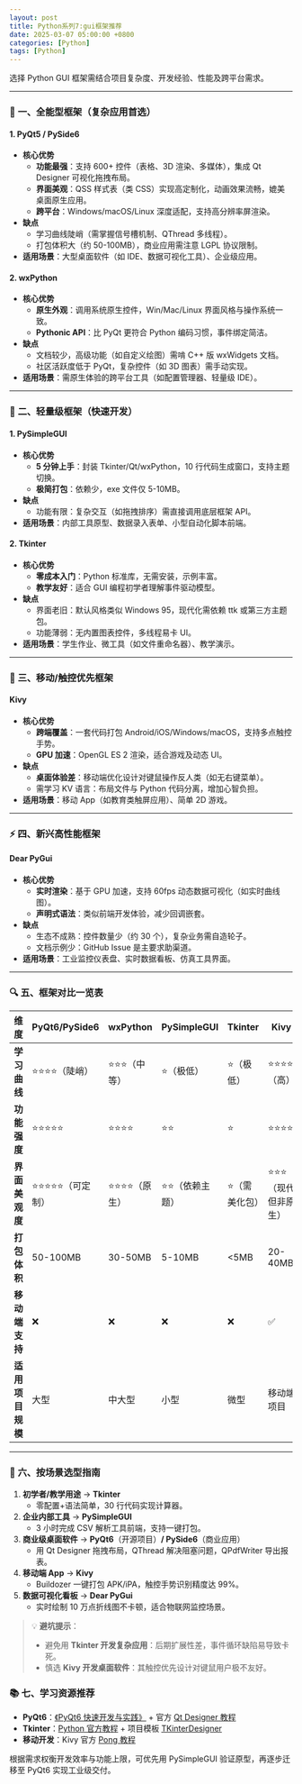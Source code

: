 ```yaml
---
layout: post
title: Python系列7:gui框架推荐
date: 2025-03-07 05:00:00 +0800
categories: [Python]
tags: [Python]
---
```

选择 Python GUI 框架需结合项目复杂度、开发经验、性能及跨平台需求。

---

### 🧩 **一、全能型框架（复杂应用首选）**
#### **1. PyQt5 / PySide6**  
- **核心优势**  
  - **功能最强**：支持 600+ 控件（表格、3D 渲染、多媒体），集成 Qt Designer 可视化拖拽布局。  
  - **界面美观**：QSS 样式表（类 CSS）实现高定制化，动画效果流畅，媲美桌面原生应用。  
  - **跨平台**：Windows/macOS/Linux 深度适配，支持高分辨率屏渲染。  
- **缺点**  
  - 学习曲线陡峭（需掌握信号槽机制、QThread 多线程）。  
  - 打包体积大（约 50-100MB），商业应用需注意 LGPL 协议限制。  
- **适用场景**：大型桌面软件（如 IDE、数据可视化工具）、企业级应用。  

#### **2. wxPython**  
- **核心优势**  
  - **原生外观**：调用系统原生控件，Win/Mac/Linux 界面风格与操作系统一致。  
  - **Pythonic API**：比 PyQt 更符合 Python 编码习惯，事件绑定简洁。  
- **缺点**  
  - 文档较少，高级功能（如自定义绘图）需啃 C++ 版 wxWidgets 文档。  
  - 社区活跃度低于 PyQt，复杂控件（如 3D 图表）需手动实现。  
- **适用场景**：需原生体验的跨平台工具（如配置管理器、轻量级 IDE）。

---

### 🚀 **二、轻量级框架（快速开发）**
#### **1. PySimpleGUI**  
- **核心优势**  
  - **5 分钟上手**：封装 Tkinter/Qt/wxPython，10 行代码生成窗口，支持主题切换。  
  - **极简打包**：依赖少，exe 文件仅 5-10MB。  
- **缺点**  
  - 功能有限：复杂交互（如拖拽排序）需直接调用底层框架 API。  
- **适用场景**：内部工具原型、数据录入表单、小型自动化脚本前端。  

#### **2. Tkinter**  
- **核心优势**  
  - **零成本入门**：Python 标准库，无需安装，示例丰富。  
  - **教学友好**：适合 GUI 编程初学者理解事件驱动模型。  
- **缺点**  
  - 界面老旧：默认风格类似 Windows 95，现代化需依赖 ttk 或第三方主题包。  
  - 功能薄弱：无内置图表控件，多线程易卡 UI。  
- **适用场景**：学生作业、微工具（如文件重命名器）、教学演示。

---

### 📱 **三、移动/触控优先框架**
#### **Kivy**  
- **核心优势**  
  - **跨端覆盖**：一套代码打包 Android/iOS/Windows/macOS，支持多点触控手势。  
  - **GPU 加速**：OpenGL ES 2 渲染，适合游戏及动态 UI。  
- **缺点**  
  - **桌面体验差**：移动端优化设计对键鼠操作反人类（如无右键菜单）。  
  - 需学习 KV 语言：布局文件与 Python 代码分离，增加心智负担。  
- **适用场景**：移动 App（如教育类触屏应用）、简单 2D 游戏。

---

### ⚡ **四、新兴高性能框架**
#### **Dear PyGui**  
- **核心优势**  
  - **实时渲染**：基于 GPU 加速，支持 60fps 动态数据可视化（如实时曲线图）。  
  - **声明式语法**：类似前端开发体验，减少回调嵌套。  
- **缺点**  
  - 生态不成熟：控件数量少（约 30 个），复杂业务需自造轮子。  
  - 文档示例少：GitHub Issue 是主要求助渠道。  
- **适用场景**：工业监控仪表盘、实时数据看板、仿真工具界面。

---

### 🔍 **五、框架对比一览表**
| **维度**         | PyQt6/PySide6       | wxPython            | PySimpleGUI         | Tkinter             | Kivy                |  
|------------------|---------------------|---------------------|---------------------|---------------------|---------------------|  
| **学习曲线**     | ⭐⭐⭐⭐（陡峭）        | ⭐⭐⭐（中等）         | ⭐（极低）           | ⭐（极低）           | ⭐⭐⭐⭐（高）         |  
| **功能强度**     | ⭐⭐⭐⭐⭐              | ⭐⭐⭐⭐               | ⭐⭐                  | ⭐                   | ⭐⭐⭐⭐               |  
| **界面美观度**   | ⭐⭐⭐⭐⭐（可定制）     | ⭐⭐⭐⭐（原生）        | ⭐⭐（依赖主题）       | ⭐（需美化包）        | ⭐⭐⭐（现代但非原生） |  
| **打包体积**     | 50-100MB            | 30-50MB             | 5-10MB              | <5MB                | 20-40MB             |  
| **移动端支持**   | ❌                   | ❌                   | ❌                   | ❌                   | ✅                   |  
| **适用项目规模** | 大型                | 中大型              | 小型                | 微型                | 移动端项目          |  

---

### 💎 **六、按场景选型指南**
1. **初学者/教学用途** → **Tkinter**  
   - 零配置+语法简单，30 行代码实现计算器。  
2. **企业内部工具** → **PySimpleGUI**  
   - 3 小时完成 CSV 解析工具前端，支持一键打包。  
3. **商业级桌面软件** → **PyQt6**（开源项目）**/ PySide6**（商业应用）  
   - 用 Qt Designer 拖拽布局，QThread 解决阻塞问题，QPdfWriter 导出报表。  
4. **移动端 App** → **Kivy**  
   - Buildozer 一键打包 APK/iPA，触控手势识别精度达 99%。  
5. **数据可视化看板** → **Dear PyGui**  
   - 实时绘制 10 万点折线图不卡顿，适合物联网监控场景。  

> 💡 **避坑提示**：  
> - 避免用 **Tkinter 开发复杂应用**：后期扩展性差，事件循环缺陷易导致卡死。  
> - 慎选 **Kivy 开发桌面软件**：其触控优先设计对键鼠用户极不友好。  

### 📚 **七、学习资源推荐**
- **PyQt6**：[《PyQt6 快速开发与实践》](https://example.com/pyqt-book) + 官方 [Qt Designer 教程](https://doc.qt.io/qt-6/qtdesigner-manual.html)  
- **Tkinter**：[Python 官方教程](https://docs.python.org/3/library/tkinter.html) + 项目模板 [TKinterDesigner](https://github.com/cdhigh/tkinter-designer)  
- **移动开发**：Kivy 官方 [Pong 教程](https://kivy.org/doc/stable/tutorials/pong.html)  

根据需求权衡开发效率与功能上限，可优先用 PySimpleGUI 验证原型，再逐步迁移至 PyQt6 实现工业级交付。